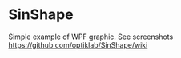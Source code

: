SinShape
========

Simple example of WPF graphic. See screenshots https://github.com/optiklab/SinShape/wiki
